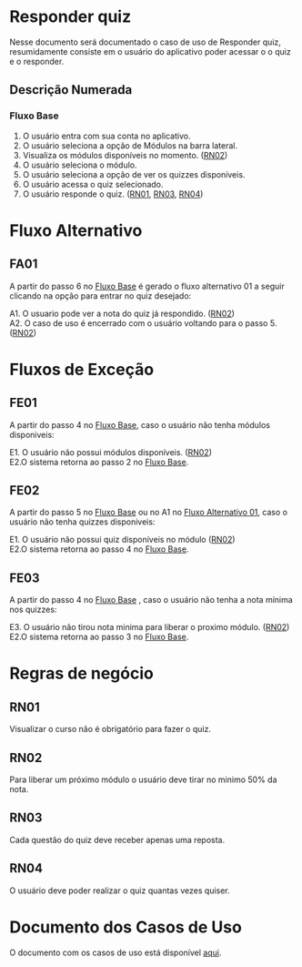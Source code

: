 # Responder quiz

Nesse documento será documentado o caso de uso de Responder quiz, resumidamente consiste em o usuário do aplicativo poder acessar o o quiz e o responder.

## Descrição Numerada

### Fluxo Base

1. O usuário entra com sua conta no aplicativo.
2. O usuário seleciona a opção de Módulos na barra lateral.
3. Visualiza os módulos disponíveis no momento. ([RN02](#rn02))
4. O usuário seleciona o módulo.
5. O usuário seleciona a opção de ver os quizzes disponíveis.
6. O usuário acessa o quiz selecionado.
7. O usuário responde o quiz. ([RN01](#rn01), [RN03](#rn03), [RN04](#rn04))

# Fluxo Alternativo

## FA01

A partir do passo 6 no [Fluxo Base](#fluxo-base) é gerado o fluxo alternativo 01 a seguir clicando na opção para entrar no quiz desejado:

A1. O usuario pode ver a nota do quiz já respondido. ([RN02](#rn02))<br>
A2. O caso de uso é encerrado com o usuário voltando para o passo 5. ([RN02](#rn02))<br>
# Fluxos de Exceção

## FE01

A partir do passo 4 no [Fluxo Base](#fluxo-base), caso o usuário não tenha módulos disponiveis:

E1. O usuário não possui módulos disponíveis. ([RN02](#rn02))<br>
E2.O sistema retorna ao passo 2 no [Fluxo Base](#fluxo-base).

## FE02

A partir do passo 5 no [Fluxo Base](#fluxo-base) ou no A1 no [Fluxo Alternativo 01](#fa01), caso o usuário não tenha quizzes disponiveis:

E1. O usuário não possui quiz disponíveis no módulo ([RN02](#rn02))<br>
E2.O sistema retorna ao passo 4 no [Fluxo Base](#fluxo-base).<br>

## FE03

A partir do passo 4 no [Fluxo Base](#fluxo-base) , caso o usuário não tenha a nota mínima nos quizzes:

E3. O usuário não tirou nota minima para liberar o proximo módulo. ([RN02](#rn02))<br>
E2.O sistema retorna ao passo 3 no [Fluxo Base](#fluxo-base).<br>

# Regras de negócio

## RN01 
Visualizar o curso não é obrigatório para fazer o quiz.
## RN02 
Para liberar um próximo módulo o usuário deve tirar no minimo 50% da nota.
## RN03 
Cada questão do quiz deve receber apenas uma reposta.
## RN04 
O usuário deve poder realizar o quiz quantas vezes quiser.

# Documento dos Casos de Uso

O documento com os casos de uso está disponível [aqui](https://lucid.app/lucidchart/2177ac08-1b4a-401c-9047-ee3df682c233/edit?invitationId=inv_31318015-e18b-4767-9aa8-2501d5bbfde3&page=0_0#).

